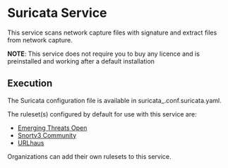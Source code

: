 # Suricata Service

This service scans network capture files with signature and extract files from network capture.

**NOTE**: This service does not require you to buy any licence and is preinstalled and working after a default installation

## Execution

The Suricata configuration file is available in suricata\_.conf.suricata.yaml.

The ruleset(s) configured by default for use with this service are:

- [Emerging Threats Open](https://rules.emergingthreats.net/open/suricata/emerging.rules.tar.gz)
- [Snortv3 Community](https://www.snort.org/downloads/community/snort3-community-rules.tar.gz)
- [URLhaus](https://urlhaus.abuse.ch/downloads/urlhaus_suricata.tar.gz)

Organizations can add their own rulesets to this service.
